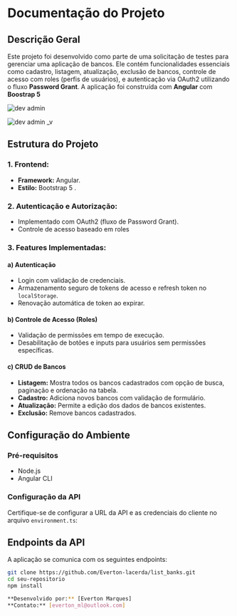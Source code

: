# Documentação do Projeto

## Descrição Geral
Este projeto foi desenvolvido como parte de uma solicitação de testes para gerenciar uma aplicação de bancos. 
Ele contém funcionalidades essenciais como cadastro, listagem, atualização, exclusão de bancos, controle de acesso com roles (perfis de usuários), e autenticação via OAuth2 utilizando o fluxo **Password Grant**. A aplicação foi construída com **Angular** com **Boostrap 
5** 

![dev admin](https://github.com/user-attachments/assets/8c9f63d1-9f91-4943-92db-c1d84bf8427c)

![dev admin _v](https://github.com/user-attachments/assets/368f0b9f-392f-408d-abb7-213585d898d9)


## Estrutura do Projeto

### 1. **Frontend:**
- **Framework:** Angular.
- **Estilo:** Bootstrap 5 .

### 2. **Autenticação e Autorização:**
- Implementado com OAuth2 (fluxo de Password Grant).
- Controle de acesso baseado em roles

### 3. **Features Implementadas:**
#### a) Autenticação
- Login com validação de credenciais.
- Armazenamento seguro de tokens de acesso e refresh token no `localStorage`.
- Renovação automática de token ao expirar.

#### b) Controle de Acesso (Roles)
- Validação de permissões em tempo de execução.
- Desabilitação de botões e inputs para usuários sem permissões específicas.

#### c) CRUD de Bancos
- **Listagem:** Mostra todos os bancos cadastrados com opção de busca, paginação e ordenação na tabela.
- **Cadastro:** Adiciona novos bancos com validação de formulário.
- **Atualização:** Permite a edição dos dados de bancos existentes.
- **Exclusão:** Remove bancos cadastrados.


## Configuração do Ambiente
### Pré-requisitos
- Node.js
- Angular CLI

### Configuração da API
Certifique-se de configurar a URL da API e as credenciais do cliente no arquivo `environment.ts`:
 

## Endpoints da API
A aplicação se comunica com os seguintes endpoints:

```bash
git clone https://github.com/Everton-lacerda/list_banks.git
cd seu-repositorio
npm install

**Desenvolvido por:** [Everton Marques]
**Contato:** [everton_ml@outlook.com]

